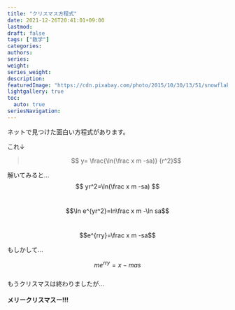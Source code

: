 ```yaml
---
title: "クリスマス方程式"
date: 2021-12-26T20:41:01+09:00
lastmod:
draft: false
tags: ["数学"]
categories:
authors:
series:
weight:
series_weight:
description:
featuredImage: "https://cdn.pixabay.com/photo/2015/10/30/13/51/snowflakes-1014159__340.jpg"
lightgallery: true
toc:
  auto: true
seriesNavigation:
---
```


ネットで見つけた面白い方程式があります。
<!--more-->
これ↓
<br />

> $$ y= \frac{\ln(\frac x m -sa)} {r^2}$$

解いてみると...
$$ yr^2=\ln(\frac x m -sa) $$
<br />

$$\ln e^{yr^2}=ln\frac x m -\ln sa$$
<br />

$$e^{rry}=\frac x m -sa$$

もしかして...

$$me^{rry} = x-mas$$
<br />
もうクリスマスは終わりましたが...
<br /><br />
**メリークリスマスー!!!**